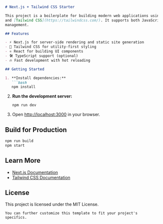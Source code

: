 ```markdown
# Next.js + Tailwind CSS Starter

This project is a boilerplate for building modern web applications using [Next.js](https://nextjs.org/)
and [Tailwind CSS](https://tailwindcss.com/). It supports both JavaScript and TypeScript, and uses npm for package
management.

## Features

- ⚡️ Next.js for server-side rendering and static site generation
- 🎨 Tailwind CSS for utility-first styling
- ⚛️ React for building UI components
- 🛠️ TypeScript support (optional)
- 🔥 Fast development with hot reloading

## Getting Started

1. **Install dependencies:**
   ```bash
   npm install
   ```

2. **Run the development server:**
   ```bash
   npm run dev
   ```

3. Open [http://localhost:3000](http://localhost:3000) in your browser.

## Build for Production

```bash
npm run build
npm start
```

## Learn More

- [Next.js Documentation](https://nextjs.org/docs)
- [Tailwind CSS Documentation](https://tailwindcss.com/docs)

## License

This project is licensed under the MIT License.

```
You can further customize this template to fit your project's specifics.